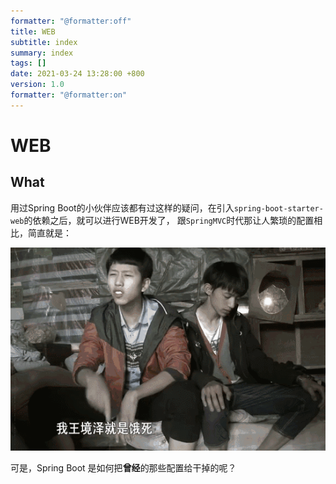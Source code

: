 ```yaml
---
formatter: "@formatter:off"
title: WEB 
subtitle: index 
summary: index 
tags: [] 
date: 2021-03-24 13:28:00 +800 
version: 1.0
formatter: "@formatter:on"
---
```


# WEB

## What

用过Spring Boot的小伙伴应该都有过这样的疑问，在引入`spring-boot-starter-web`的依赖之后，就可以进行WEB开发了， 跟`SpringMVC`时代那让人繁琐的配置相比，简直就是：

![真香](../images/real-good.gif)

可是，Spring Boot 是如何把**曾经**的那些配置给干掉的呢？